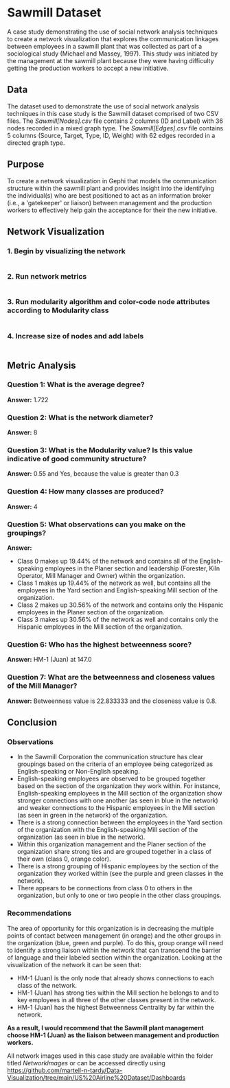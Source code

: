 # Sawmill Dataset
A case study demonstrating the use of social network analysis techniques to create a network visualization that explores the communication linkages between employees in a sawmill plant that was collected as part of a sociological study (Michael and Massey, 1997). This study was initiated by the management at the sawmill plant because they were having difficulty getting the production workers to accept a new initiative.

## Data
The dataset used to demonstrate the use of social network analysis techniques in this case study is the Sawmill dataset comprised of two CSV files. The *Sawmill[Nodes].csv* file contains 2 columns (ID and Label) with 36 nodes recorded in a mixed graph type. The *Sawmill[Edges].csv* file contains 5 columns (Source, Target, Type, ID, Weight) with 62 edges recorded in a directed graph type.

## Purpose
To create a network visualization in Gephi that models the communication structure within the sawmill plant and provides insight into the identifying the individual(s) who are best positioned to act as an information broker (i.e., a 'gatekeeper' or liaison) between management and the production workers to effectively help gain the acceptance for their the new initiative. 

## Network Visualization
### 1. Begin by visualizing the network 
![]()

### 2. Run network metrics
![]()

### 3. Run modularity algorithm and color-code node attributes according to Modularity class
![]()

### 4. Increase size of nodes and add labels
![]()

## Metric Analysis 
### Question 1: What is the average degree?
**Answer:** 1.722

### Question 2: What is the network diameter?
**Answer:** 8

### Question 3: What is the Modularity value? Is this value indicative of good community structure?
**Answer:** 0.55 and Yes, because the value is greater than 0.3

### Question 4: How many classes are produced?
**Answer:** 4

### Question 5: What observations can you make on the groupings? 
**Answer:** 
* Class 0 makes up 19.44% of the network and contains all of the English-speaking employees in the Planer section and leadership (Forester, Kiln Operator, Mill Manager and Owner) within the organization. 
* Class 1 makes up 19.44% of the network as well, but contains all the employees in the Yard section and English-speaking Mill section of the organization.
* Class 2 makes up 30.56% of the network and contains only the Hispanic employees in the Planer section of the organization.
* Class 3 makes up 30.56% of the network as well and contains only the Hispanic employees in the Mill section of the organization.

### Question 6: Who has the highest betweenness score? 
**Answer:** HM-1 (Juan) at 147.0

### Question 7: What are the betweenness and closeness values of the Mill Manager? 
**Answer:** Betweenness value is 22.833333 and the closeness value is 0.8.

## Conclusion
### Observations
* In the Sawmill Corporation the communication structure has clear groupings based on the criteria of an employee being categorized as English-speaking or Non-English speaking. 
* English-speaking employees are observed to be grouped together based on the section of the organization they work within. For instance, English-speaking employees in the Mill section of the organization show stronger connections with one another (as seen in blue in the network) and weaker connections to the Hispanic employees in the Mill section (as seen in green in the network) of the organization. 
* There is a strong connection between the employees in the Yard section of the organization with the English-speaking Mill section of the organization (as seen in blue in the network).
* Within this organization management and the Planer section of the organization share strong ties and are grouped together in a class of their own (class 0, orange color). 
* There is a strong grouping of Hispanic employees by the section of the organization they worked within (see the purple and green classes in the network). 
* There appears to be connections from class 0 to others in the organization, but only to one or two people in the other class groupings. 

### Recommendations
The area of opportunity for this organization is in decreasing the multiple points of contact between management (in orange) and the other groups in the organization (blue, green and purple). To do this, group orange will need to identify a strong liaison within the network that can transcend the barrier of language and their labeled section within the organization. Looking at the visualization of the network it can be seen that: 
* HM-1 (Juan) is the only node that already shows connections to each class of the network. 
* HM-1 (Juan) has strong ties within the Mill section he belongs to and to key employees in all three of the other classes present in the network. 
* HM-1 (Juan) has the highest Betweenness Centrality by far within the network.

**As a result, I would recommend that the Sawmill plant management choose HM-1 (Juan) as the liaison between management and production workers.**

All network images used in this case study are available within the folder titled *NetworkImages* or can be accessed directly using https://github.com/martell-n-tardy/Data-Visualization/tree/main/US%20Airline%20Dataset/Dashboards
